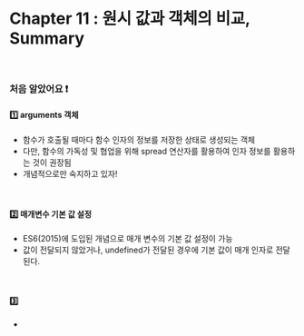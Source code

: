 # Chapter 11 : 원시 값과 객체의 비교, Summary

<br>

### 처음 알았어요 ❗️
#### 1️⃣ arguments 객체
- 함수가 호출될 때마다 함수 인자의 정보를 저장한 상태로 생성되는 객체
- 다만, 함수의 가독성 및 협업을 위해 spread 연산자를 활용하여 인자 정보를 활용하는 것이 권장됨
- 개념적으로만 숙지하고 있자!

<br>

#### 2️⃣ 매개변수 기본 값 설정
- ES6(2015)에 도입된 개념으로 매개 변수의 기본 값 설정이 가능
- 값이 전달되지 않았거나, undefined가 전달된 경우에 기본 값이 매개 인자로 전달된다.

<br>

#### 3️⃣ 
- 